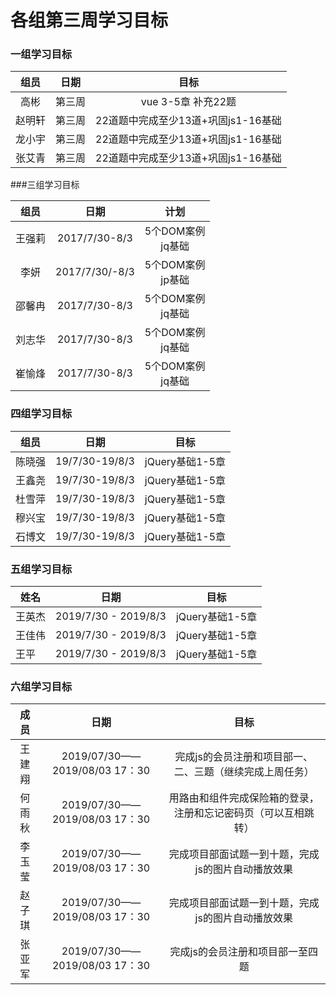 # 各组第三周学习目标

### 一组学习目标

组员|日期|目标|
:-: | :-: | :-: |
|高彬|第三周|vue 3-5章 补充22题
|赵明轩|第三周|22道题中完成至少13道+巩固js1-16基础
|龙小宇|第三周|22道题中完成至少13道+巩固js1-16基础
|张艾青|第三周|22道题中完成至少13道+巩固js1-16基础


###三组学习目标

组员|日期|计划
:-:|:--:|:--:
王强莉|2017/7/30-8/3|5个DOM案例<br>jq基础
李妍|2017/7/30/-8/3|5个DOM案例<br>jp基础
邵馨冉|2017/7/30-8/3|5个DOM案例<br>jq基础
刘志华|2017/7/30-8/3|5个DOM案例<br>jq基础
崔愉烽|2017/7/30-8/3|5个DOM案例<br>jq基础

### 四组学习目标

组员|日期|目标
:-:|:-:|:-:|
陈晓强|19/7/30-19/8/3|jQuery基础1-5章
王鑫尧|19/7/30-19/8/3|jQuery基础1-5章
杜雪萍|19/7/30-19/8/3|jQuery基础1-5章
穆兴宝|19/7/30-19/8/3|jQuery基础1-5章
石博文|19/7/30-19/8/3|jQuery基础1-5章

### 五组学习目标

| 姓名 | 日期 | 目标 |
| --- | --- | --- |
| 王英杰 | 2019/7/30 - 2019/8/3 | jQuery基础1-5章 |
| 王佳伟 | 2019/7/30 - 2019/8/3 | jQuery基础1-5章 |
| 王平 | 2019/7/30 - 2019/8/3 | jQuery基础1-5章 |

### 六组学习目标

|  成员  |             日期              |                              目标                              |
|:------:|:-----------------------------:|:--------------------------------------------------------------:|
| 王建翔 | 2019/07/30——2019/08/03 17：30 |    完成js的会员注册和项目部一、二、三题（继续完成上周任务）    |
| 何雨秋 | 2019/07/30——2019/08/03 17：30 |  用路由和组件完成保险箱的登录，注册和忘记密码页（可以互相跳转）  |
| 李玉莹 | 2019/07/30——2019/08/03 17：30 | 完成项目部面试题一到十题，完成js的图片自动播放效果 |
| 赵子琪 | 2019/07/30——2019/08/03 17：30 | 完成项目部面试题一到十题，完成js的图片自动播放效果 |
| 张亚军 | 2019/07/30——2019/08/03 17：30 | 完成js的会员注册和项目部一至四题 |
